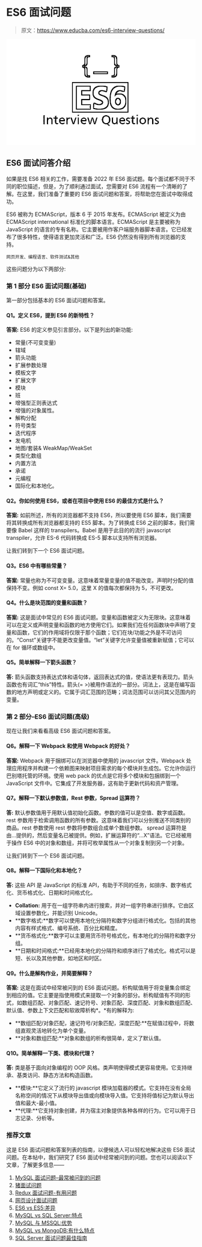 # ES6 面试问题

> 原文：<https://www.educba.com/es6-interview-questions/>

![ES6 Interview Questions](img/3946cc9c4cb5cc20ec258783be2864f3.png)



## ES6 面试问答介绍

如果是找 ES6 相关的工作，需要准备 2022 年 ES6 面试题。每个面试都不同于不同的职位描述，但是，为了顺利通过面试，您需要对 ES6 流程有一个清晰的了解。在这里，我们准备了重要的 ES6 面试问题和答案，将帮助您在面试中取得成功。

ES6 被称为 ECMAScript，版本 6 于 2015 年发布。ECMAScript 被定义为由 ECMAScript international 标准化的脚本语言。ECMAScript 是主要被称为 JavaScript 的语言的专有名称。它主要被用作客户端服务器脚本语言。它已经发布了很多特性，使得语言更加灵活和广泛。ES6 仍然没有得到所有浏览器的支持。

<small>网页开发、编程语言、软件测试&其他</small>

这些问题分为以下两部分:

### 第 1 部分 ES6 面试问题(基础)

第一部分包括基本的 ES6 面试问题和答案。

#### Q1。定义 ES6，提到 ES6 的新特性？

**答案:**
ES6 的定义参见引言部分。以下是列出的新功能:

*   常量(不可变变量)
*   辖域
*   箭头功能
*   扩展参数处理
*   模板文字
*   扩展文字
*   模块
*   班
*   增强型正则表达式
*   增强的对象属性。
*   解构分配
*   符号类型
*   迭代程序
*   发电机
*   地图/套装& WeakMap/WeakSet
*   类型化数组
*   内置方法
*   承诺
*   元编程
*   国际化和本地化。

#### Q2。你如何使用 ES6，或者在项目中使用 ES6 的最佳方式是什么？

**答案:**
如前所述，所有的浏览器都不支持 ES6，所以要使用 ES6 脚本，我们需要将其转换成所有浏览器都支持的 ES5 脚本。为了转换成 ES6 之前的脚本，我们需要像 Babel 这样的 transpilers。Babel 是用于此目的的流行 javascript transpiler，允许 ES-6 代码转换成 ES-5 脚本以支持所有浏览器。

让我们转到下一个 ES6 面试问题。

#### Q3。ES6 中有哪些常量？

**答案:**
常量也称为不可变变量。这意味着常量变量的值不能改变。声明时分配的值保持不变。例如 const X= 5.0，这里 X 的值每次都保持为 5，不可更改。

#### Q4。什么是块范围的变量和函数？

**答案:**
这是面试中常见的 ES6 面试问题。变量和函数被定义为无限块。这意味着可以在定义或声明变量和函数的地方使用它们。如果我们在任何函数块中声明了变量和函数，它们的作用域将仅限于那个函数；它们在块/功能之外是不可访问的。“Const”关键字不能更改变量值。“let”关键字允许变量值被重新赋值；它可以在 for 循环或数组中。

#### Q5。简单解释一下箭头函数？

**答:**
箭头函数支持表达式体和语句体，返回表达式的值，使语法更有表现力。箭头函数也有词汇“this”特性。箭头(= >)被用作语法的一部分。词法上，这是在编写函数的地方声明或定义的。它属于词汇范围的范畴；词法范围可以访问其父范围内的变量。

### 第 2 部分–ES6 面试问题(高级)

现在让我们来看看高级 ES6 面试问题和答案。

#### Q6。解释一下 Webpack 和使用 Webpack 的好处？

**答案:**
Webpack 用于捆绑可以在浏览器中使用的 javascript 文件。Webpack 处理应用程序并构建一个依赖图来映射项目需求的每个模块并生成包。它允许你运行巴别塔托管的环境。使用 web pack 的优点是它将多个模块和包捆绑到一个 JavaScript 文件中。它集成了开发服务器，这有助于更新代码和资产管理。

#### Q7。解释一下默认参数值，Rest 参数，Spread 运算符？

**答:**
默认参数值用于用默认值初始化函数。参数的值可以是空值、数字或函数。
rest 参数用于检索调用函数的所有参数。这意味着我们可以分别推送不同类别的商品。rest 参数使用 rest 参数将参数组合成单个数组参数。
spread 运算符是由…提供的，然后变量名已被提供。例如，扩展运算符的“…X”语法。它已经被用于操作 ES6 中的对象和数组，并将可枚举属性从一个对象复制到另一个对象。

让我们转到下一个 ES6 面试问题。

#### Q8。解释一下国际化和本地化？

**答:**
这些 API 是 JavaScript 的标准 API，有助于不同的任务，如排序、数字格式化、货币格式化、日期和时间格式化。

*   **Collation:** 用于在一组字符串内进行搜索，并对一组字符串进行排序。它由区域设置参数化，并能识别 Unicode。
*   **数字格式:**数字可以使用本地化分隔符和数字分组进行格式化。包括的其他内容有样式格式、编号系统、百分比和精度。
*   **货币格式化:**数字可以主要用货币符号格式化，有本地化的分隔符和数字分组。
*   **日期和时间格式:**已经用本地化的分隔符和顺序进行了格式化。格式可以是短、长以及其他参数，如地区和时区。

#### Q9。什么是解构作业，并简要解释？

**答案:**
这是在面试中经常被问到的 ES6 面试问题。析构赋值用于将变量集合绑定到相应的值。它主要是指使用模式来提取一个对象的部分。析构赋值有不同的形式，如数组匹配、对象匹配、速记符号、对象匹配、深度匹配、对象和数组匹配、默认值、参数上下文匹配和软故障析构*。*有的解释为:

*   **数组匹配/对象匹配，速记符号/对象匹配，深度匹配:**在赋值过程中，将数组直观灵活地转化为单个变量。
*   **对象和数组匹配:**对象和数组的析构很简单，定义了默认值。

#### Q10。简单解释一下类、模块和代理？

**答:**
类是基于面向对象编程的 OOP 风格。类声明使得模式更容易使用。它支持继承、基类访问、静态方法和构造函数。

*   **模块:**它定义了流行的 javascript 模块加载器的模式。它支持在没有全局名称空间的情况下从模块导出值或向模块导入值。它支持将值标记为默认导出值和最大-最小值。
*   **代理:**它支持对象创建，并为宿主对象提供各种各样的行为。它可以用于日志记录、分析等。

### 推荐文章

这是 ES6 面试问题和答案列表的指南，以便候选人可以轻松地解决这些 ES6 面试问题。在本帖中，我们研究了 ES6 面试中经常被问到的问题。您也可以阅读以下文章，了解更多信息——

1.  [MySQL 面试问题–最常被问到的问题](https://www.educba.com/mysql-interview-questions/)
2.  [猪面试问题](https://www.educba.com/pig-interview-questions/)
3.  [Redux 面试问题-有用问题](https://www.educba.com/redux-interview-questions/)
4.  [网页设计面试问题](https://www.educba.com/web-design-interview-questions/)
5.  [ES6 vs ES5:差异](https://www.educba.com/es6-vs-es5/)
6.  [MySQL vs SQL Server:特点](https://www.educba.com/mysql-vs-sql-server/)
7.  [MySQL 与 MSSQL:优势](https://www.educba.com/mysql-vs-mssql/)
8.  [MySQL vs MongoDB:有什么特点](https://www.educba.com/mysql-vs-mongodb/)
9.  [SQL Server 面试问题最佳指南](https://www.educba.com/sql-server-interview-questions/)





